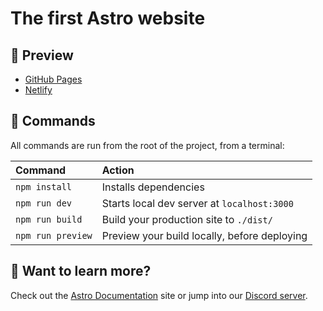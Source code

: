 # The first Astro website

## 🐳 Preview

- [GitHub Pages](https://area44.github.io/astro-firstweb/)
- [Netlify](https://astro-firstweb.netlify.app)

## 🧞 Commands

All commands are run from the root of the project, from a terminal:

| Command           | Action                                       |
|:----------------  |:-------------------------------------------- |
| `npm install`     | Installs dependencies                        |
| `npm run dev`     | Starts local dev server at `localhost:3000`  |
| `npm run build`   | Build your production site to `./dist/`      |
| `npm run preview` | Preview your build locally, before deploying |

## 👀 Want to learn more?

Check out the [Astro Documentation](https://github.com/withastro/astro) site or jump into our [Discord server](https://astro.build/chat).
